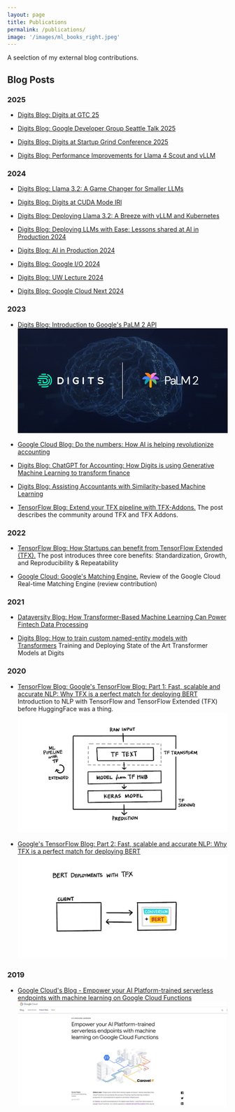 ```yaml
---
layout: page
title: Publications
permalink: /publications/
image: '/images/ml_books_right.jpeg'
---
```


A seelction of my external blog contributions.

## Blog Posts

### 2025

* [Digits Blog: Digits at GTC 25](https://digits.com/blog/digits-at-gtc-25/)

* [Digits Blog: Google Developer Group Seattle Talk 2025](https://digits.com/blog/google-developer-group-seattle-talk-2025/)

* [Digits Blog: Digits at Startup Grind Conference 2025](https://digits.com/blog/digits-at-startup-grind-conference-2025/)

* [Digits Blog: Performance Improvements for Llama 4 Scout and vLLM](https://digits.com/blog/performance-improvements-llama4-scout/)

### 2024

* [Digits Blog: Llama 3.2: A Game Changer for Smaller LLMs](https://digits.com/blog/llama-3-2-a-game-changer-for-smaller-llms/)

* [Digits Blog: Digits at CUDA Mode IRl](https://digits.com/blog/digits-at-cuda-mode-irl/)

* [Digits Blog: Deploying Llama 3.2: A Breeze with vLLM and Kubernetes](https://digits.com/blog/deploying-llama-3-2-a-breeze-with-vllm-and-kubernetes/)

* [Digits Blog: Deploying LLMs with Ease: Lessons shared at AI in Production 2024](https://digits.com/blog/deploying-llms-with-ease/)

* [Digits Blog: AI in Production 2024](https://digits.com/blog/ai-in-production-2024/)

* [Digits Blog: Google I/O 2024](https://digits.com/blog/google-io-2024/)

* [Digits Blog: UW Lecture 2024](https://digits.com/blog/uw-lecture-2024/)

* [Digits Blog: Google Cloud Next 2024](https://digits.com/blog/google-cloud-next-2024/)

### 2023

* [Digits Blog: Introduction to Google's PaLM 2 API](https://digits.com/developer/posts/introduction-to-googles-palm-2-api/)
![Introduction to Google's PaLM 2 API](/images/palm-header.png)

* [Google Cloud Blog: Do the numbers: How AI is helping revolutionize accounting](https://cloud.google.com/blog/products/ai-machine-learning/digits-is-revolutionizing-accounting-with-google-cloud-ml)

* [Digits Blog: ChatGPT for Accounting: How Digits is using Generative Machine Learning to transform finance](https://digits.com/developer/posts/assisting-accountants-with-generative-machine-learning/)

* [Digits Blog: Assisting Accountants with Similarity-based Machine Learning](https://digits.com/developer/posts/assisting-accountants-with-similarity-based-machine-learning/)

* [TensorFlow Blog: Extend your TFX pipeline with TFX-Addons.](https://blog.tensorflow.org/2023/02/extend-your-tfx-pipeline-with-tfx-addons.html) The post describes the community around TFX and TFX Addons.

### 2022

* [TensorFlow Blog: How Startups can benefit from TensorFlow Extended (TFX).](https://blog.tensorflow.org/2022/10/how-startups-can-benefit-from-tfx.html) The post introduces three core benefits: Standardization, Growth, and Reproducibility & Repeatability

* [Google Cloud: Google's Matching Engine.](https://cloud.google.com/blog/products/ai-machine-learning/real-time-ai-with-google-cloud-vertex-ai) Review of the Google Cloud Real-time Matching Engine (review contribution)

### 2021

* [Dataversity Blog: How Transformer-Based Machine Learning Can Power Fintech Data Processing](https://www.dataversity.net/how-transformer-based-machine-learning-can-power-fintech-data-processing/)

* [Digits Blog: How to train custom named-entity models with Transformers](https://developer.digits.com/2021/09/15/training-and-deploying-state-of-the-art-transformer-models-at-digits/) Training and Deploying State of the Art Transformer Models at Digits

### 2020

* [TensorFlow Blog: Google's TensorFlow Blog: Part 1: Fast, scalable and accurate NLP: Why TFX is a perfect match for deploying BERT](https://blog.tensorflow.org/2020/03/part-1-fast-scalable-and-accurate-nlp-tensorflow-deploying-bert.html) Introduction to NLP with TensorFlow and TensorFlow Extended (TFX) before HuggingFace was a thing.
![TensorFlow Blog: Part 1: Fast, scalable and accurate NLP: Why TFX is a perfect match for deploying BERT link](/images/publications_Bert_TFX_1.png)

* [Google's TensorFlow Blog: Part 2: Fast, scalable and accurate NLP: Why TFX is a perfect match for deploying BERT](https://blog.tensorflow.org/2020/06/part-2-fast-scalable-and-accurate-nlp.html)
![TensorFlow Blog: Part 2: Fast, scalable and accurate NLP: Why TFX is a perfect match for deploying BERT link](/images/publications_Bert_TFX_2.png)

### 2019

* [Google Cloud's Blog - Empower your AI Platform-trained serverless endpoints with machine learning on Google Cloud Functions](https://cloud.google.com/blog/products/ai-machine-learning/empower-your-ai-platform-trained-serverless-endpoints-with-machine-learning-on-google-cloud-functions)
![Empower your AI Platform-trained serverless endpoints with machine learning on Google Cloud Functions](/images/publications_google_cloud_functions.png)
